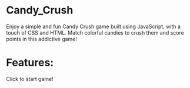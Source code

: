 # Candy_Crush
Enjoy a simple and fun Candy Crush game built using JavaScript, with a touch of CSS and HTML. Match colorful candies to crush them and score points in this addictive game!
# Features: 
 Click to start game!

